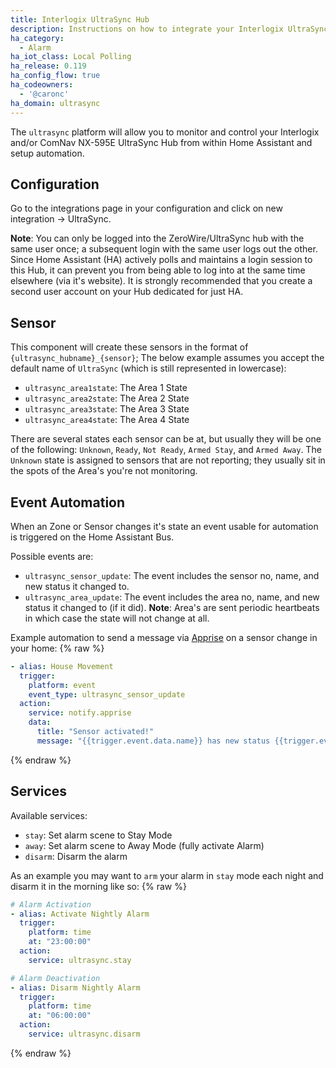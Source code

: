 ```yaml
---
title: Interlogix UltraSync Hub
description: Instructions on how to integrate your Interlogix UltraSync Hub within Home Assistant.
ha_category:
  - Alarm
ha_iot_class: Local Polling
ha_release: 0.119
ha_config_flow: true
ha_codeowners:
  - '@caronc'
ha_domain: ultrasync
---
```


The `ultrasync` platform will allow you to monitor and control your Interlogix and/or ComNav NX-595E UltraSync Hub from within Home Assistant and setup automation.

## Configuration

Go to the integrations page in your configuration and click on new integration -> UltraSync.

**Note**: You can only be logged into the ZeroWire/UltraSync hub with the same user once; a subsequent login with the same user logs out the other. Since Home Assistant (HA) actively polls and maintains a login session to this Hub, it can prevent you from being able to log into at the same time elsewhere (via it's website). It is strongly recommended that you create a second user account on your Hub dedicated for just HA.

## Sensor

This component will create these sensors in the format of `{ultrasync_hubname}_{sensor}`;  The below example assumes you accept the default name of `UltraSync` (which is still represented in lowercase):
- `ultrasync_area1state`: The Area 1 State
- `ultrasync_area2state`: The Area 2 State
- `ultrasync_area3state`: The Area 3 State
- `ultrasync_area4state`: The Area 4 State

There are several states each sensor can be at, but usually they will be one of the following: `Unknown`, `Ready`, `Not Ready`, `Armed Stay`, and `Armed Away`.  The `Unknown` state is assigned to sensors that are not reporting; they usually sit in the spots of the Area's you're not monitoring.

## Event Automation

When an Zone or Sensor changes it's state an event usable for automation is triggered on the Home Assistant Bus.

Possible events are:

- `ultrasync_sensor_update`: The event includes the sensor no, name, and new status it changed to.
- `ultrasync_area_update`: The event includes the area no, name, and new status it changed to (if it did). **Note**: Area's are sent periodic heartbeats in which case the state will not change at all.

Example automation to send a message via [Apprise](https://www.home-assistant.io/integrations/apprise/) on a sensor change in your home:
{% raw %}

```yaml
- alias: House Movement
  trigger:
    platform: event
    event_type: ultrasync_sensor_update
  action:
    service: notify.apprise
    data:
      title: "Sensor activated!"
      message: "{{trigger.event.data.name}} has new status {{trigger.event.data.status}}"
```

{% endraw %}

## Services

Available services:

- `stay`: Set alarm scene to Stay Mode
- `away`: Set alarm scene to Away Mode (fully activate Alarm)
- `disarm`: Disarm the alarm

As an example you may want to `arm` your alarm in `stay` mode each night and disarm it in the morning like so:
{% raw %}

```yaml
# Alarm Activation
- alias: Activate Nightly Alarm
  trigger:
    platform: time
    at: "23:00:00"
  action:
    service: ultrasync.stay

# Alarm Deactivation
- alias: Disarm Nightly Alarm
  trigger:
    platform: time
    at: "06:00:00"
  action:
    service: ultrasync.disarm
```

{% endraw %}
